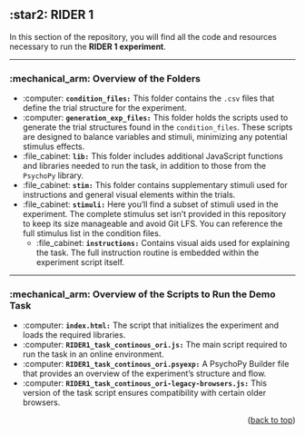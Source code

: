 <h2> :star2: <strong>RIDER 1</strong></h2>

<p>In this section of the repository, you will find all the code and resources necessary to run the <strong>RIDER 1 experiment</strong>.</p>

<hr>

<h3> :mechanical_arm: <strong>Overview of the Folders</strong></h3>

<ul>
  <li> :computer: <strong><code>condition_files:</code></strong> This folder contains the <code>.csv</code> files that define the trial structure for the experiment.</li>
  <li> :computer: <strong><code>generation_exp_files:</code></strong> This folder holds the scripts used to generate the trial structures found in the <code>condition_files</code>. These scripts are designed to balance variables and stimuli, minimizing any potential stimulus effects.</li>
  <li> :file_cabinet: <strong><code>lib:</code></strong> This folder includes additional JavaScript functions and libraries needed to run the task, in addition to those from the <code>PsychoPy</code> library.</li>
  <li> :file_cabinet: <strong><code>stim:</code></strong> This folder contains supplementary stimuli used for instructions and general visual elements within the trials.</li>
  <li> :file_cabinet: <strong><code>stimuli:</code></strong> Here you’ll find a subset of stimuli used in the experiment. The complete stimulus set isn’t provided in this repository to keep its size manageable and avoid Git LFS. You can reference the full stimulus list in the condition files.
    <ul>
      <li> :file_cabinet: <strong><code>instructions:</code></strong> Contains visual aids used for explaining the task. The full instruction routine is embedded within the experiment script itself.</li>
    </ul>
  </li>
</ul>

<hr>

<h3> :mechanical_arm: <strong>Overview of the Scripts to Run the Demo Task</strong></h3>

<ul>
  <li> :computer: <strong><code>index.html:</code></strong> The script that initializes the experiment and loads the required libraries.</li>
  <li> :computer: <strong><code>RIDER1_task_continous_ori.js:</code></strong> The main script required to run the task in an online environment.</li>
  <li> :computer: <strong><code>RIDER1_task_continous_ori.psyexp:</code></strong> A PsychoPy Builder file that provides an overview of the experiment’s structure and flow.</li>
  <li> :computer: <strong><code>RIDER1_task_continous_ori-legacy-browsers.js:</code></strong> This version of the task script ensures compatibility with certain older browsers.</li>
</ul>

<p align="right">(<a href="#readme-top">back to top</a>)</p>

